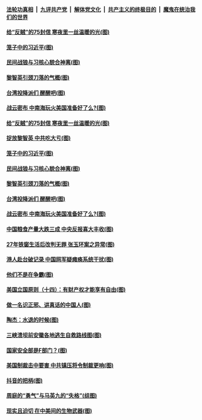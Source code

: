 

####  [法轮功真相](../../../../basic/blob/master/README.md?t=08160831) &nbsp;|&nbsp; [九评共产党](../../../../9ping.md/blob/master/README.md?t=08160831) &nbsp;|&nbsp; [解体党文化](../../../../jtdwh.md/blob/master/README.md?t=08160831)  &nbsp;|&nbsp; [共产主义的终极目的](../../../../gczydzjmd.md/blob/master/README.md?t=08160831) &nbsp;|&nbsp; [魔鬼在统治我们的世界](../../../../mgztzwmdsj.md/blob/master/README.md?t=08160831) 

#### [给“反贼”的75封信 寒夜里一丝温暖的光(图)](../pages/p4/943104.md?t=08160831) 

#### [笼子中的习近平(图)](../pages/p4/943040.md?t=08160831) 

#### [民间战狼与习核心貌合神离(图)](../pages/p4/943109.md?t=08160831) 

#### [黎智英引颈刀落的气概(图)](../pages/p4/943007.md?t=08160831) 

#### [台湾投降派们 醒醒吧(图)](../pages/p4/943011.md?t=08160831) 

#### [战云密布 中南海玩火美国准备好了么?(图)](../pages/p4/943005.md?t=08160831) 

#### [给“反贼”的75封信 寒夜里一丝温暖的光(图)](../pages/p4/943104.md?t=08160831) 

#### [捉放黎智英 中共吃大亏(图)](../pages/p4/943117.md?t=08160831) 

#### [笼子中的习近平(图)](../pages/p4/943040.md?t=08160831) 

#### [民间战狼与习核心貌合神离(图)](../pages/p4/943109.md?t=08160831) 

#### [黎智英引颈刀落的气概(图)](../pages/p4/943007.md?t=08160831) 

#### [台湾投降派们 醒醒吧(图)](../pages/p4/943011.md?t=08160831) 

#### [战云密布 中南海玩火美国准备好了么?(图)](../pages/p4/943005.md?t=08160831) 

#### [中国粮食产量大跌三成 中央反报喜大丰收(图)](../pages/p4/943009.md?t=08160831) 

#### [27年铁窗生活后改判无罪 张玉环案之异常(图)](../pages/p4/942997.md?t=08160831) 

#### [港人赴台破记录 中国网军疑瘫痪系统干扰(图)](../pages/p4/943000.md?t=08160831) 

#### [他们不是在争霸(图)](../pages/p4/942933.md?t=08160831) 

#### [美国立国原则（十四）：有财产权才能享有自由(图)](../pages/p4/942877.md?t=08160831) 

#### [做一名识正邪、讲真话的中国人(图)](../pages/p4/942878.md?t=08160831) 

#### [陶杰：水退的时候(图)](../pages/p4/942891.md?t=08160831) 

#### [三峡溃坝前安徽各地逃生自救路线图(图)](../pages/p4/942899.md?t=08160831) 

#### [国家安全部是F部门？(图)](../pages/p4/942879.md?t=08160831) 

#### [美国制裁击中要害 中共镇压将令制裁更响(图)](../pages/p4/942890.md?t=08160831) 

#### [抖音的把柄(图)](../pages/p4/942886.md?t=08160831) 

#### [周庭的“勇气”与马英九的“失格”(组图)](../pages/p4/942871.md?t=08160831) 

#### [现实且迫切 在中美间的生物武器(图)](../pages/p4/942803.md?t=08160831) 

